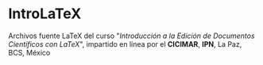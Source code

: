# IntroLaTeX
Archivos fuente LaTeX del curso "_Introducción a la Edición de Documentos Científicos con LaTeX_", impartido en línea por el **CICIMAR**, **IPN**, La Paz, BCS, México
